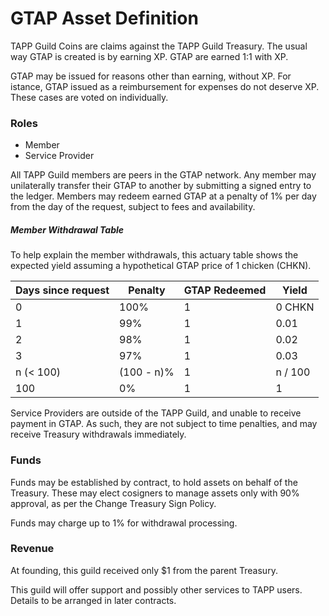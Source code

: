 # GTAP Asset Definition

TAPP Guild Coins are claims against the TAPP Guild Treasury. The usual way GTAP is created is by earning XP. GTAP are earned 1:1 with XP.

GTAP may be issued for reasons other than earning, without XP. For istance, GTAP issued as a reimbursement for expenses do not deserve XP. These cases are voted on individually.

### Roles

 + Member
 + Service Provider

All TAPP Guild members are peers in the GTAP network. Any member may unilaterally transfer their GTAP to another by submitting a signed entry to the ledger. Members may redeem earned GTAP at a penalty of 1% per day from the day of the request, subject to fees and availability.

##### Member Withdrawal Table

To help explain the member withdrawals, this actuary table shows the expected yield assuming a hypothetical GTAP price of 1 chicken (CHKN).

| Days since request | Penalty | GTAP Redeemed | Yield |
|--------------------|---------|--------------|-------|
| 0 | 100% | 1 | 0 CHKN |
| 1 | 99% | 1 | 0.01 |
| 2 | 98% | 1 | 0.02 |
| 3 | 97% | 1 | 0.03 |
| n (< 100) | (100 - n)% | 1 | n / 100 |
| 100 | 0% | 1 | 1 |

Service Providers are outside of the TAPP Guild, and unable to receive payment in GTAP. As such, they are not subject to time penalties, and may receive Treasury withdrawals immediately.

### Funds

Funds may be established by contract, to hold assets on behalf of the Treasury. These may elect cosigners to manage assets only with 90% approval, as per the Change Treasury Sign Policy.

Funds may charge up to 1% for withdrawal processing.

### Revenue

At founding, this guild received only $1 from the parent Treasury.

This guild will offer support and possibly other services to TAPP users. Details to be arranged in later contracts.
